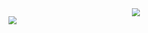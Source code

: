 
<div align = "center">
<img src = "https://media.giphy.com/media/3ornk57KwDXf81rjWM/giphy.gif">
</div>

<a href="">
  <img align="center" src="https://github-readme-stats.vercel.app/api?username=atharva-2001&show_icons=true&theme=Gradient" />
</a>

